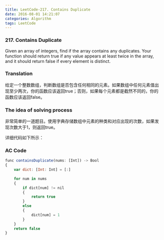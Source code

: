 ```yaml
---
title: LeetCode-217. Contains Duplicate  
date: 2016-08-01 14:21:07  
categories: Algorithm  
tags: LeetCode  
---
```


### 217. Contains Duplicate  

Given an array of integers, find if the array contains any duplicates. Your function should return true if any value appears at least twice in the array, and it should return false if every element is distinct.

### Translation

给定一个整数数组，判断数组是否包含任何相同的元素。如果数组中任何元素值出现至少两次，你的函数应该返回true；否则，如果每个元素都是截然不同的，你的函数应该返回false。

### The idea of solving process

非常简单的一道题目。使用字典存储数组中元素的种类和对应出现的次数，如果发现次数大于1，则返回true。

详细代码如下所示：

### AC Code

```javascript
func containsDuplicate(nums: [Int]) -> Bool
{
    var dict: [Int: Int] = [:]
    
    for num in nums
    {
        if dict[num] != nil
        {
            return true
        }
        else
        {
            dict[num] = 1
        }
    }
    return false
}
```